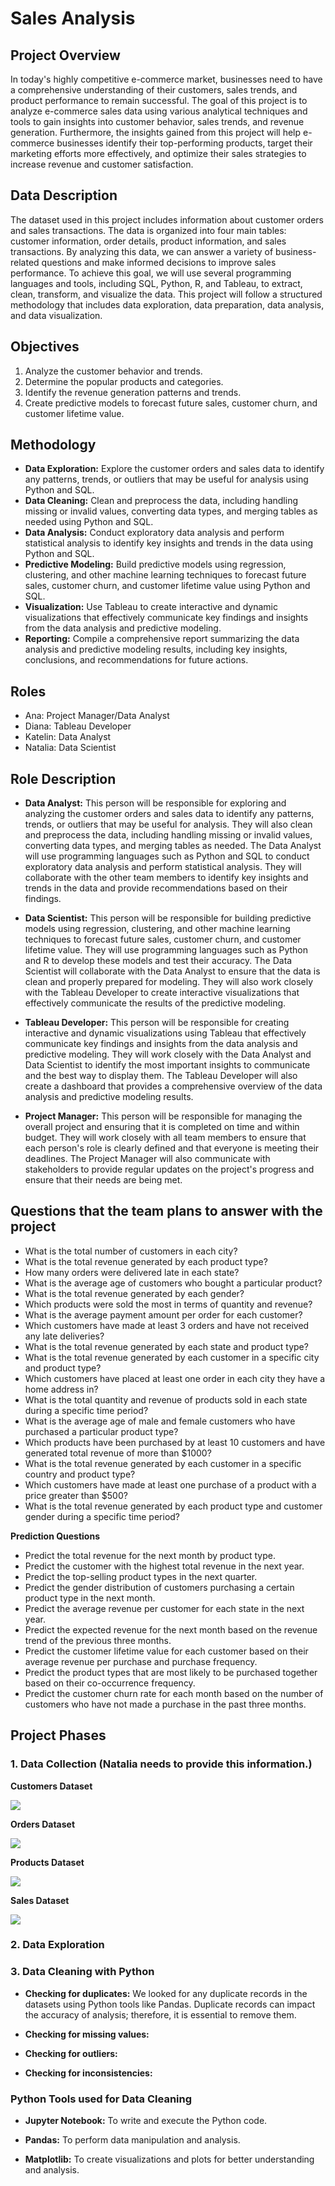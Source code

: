# Sales Analysis

## Project Overview

In today's highly competitive e-commerce market, businesses need to have a comprehensive understanding of their customers, sales trends, and product performance to remain successful. The goal of this project is to analyze e-commerce sales data using various analytical techniques and tools to gain insights into customer behavior, sales trends, and revenue generation. Furthermore, the insights gained from this project will help e-commerce businesses identify their top-performing products, target their marketing efforts more effectively, and optimize their sales strategies to increase revenue and customer satisfaction.

## Data Description

The dataset used in this project includes information about customer orders and sales transactions. The data is organized into four main tables: customer information, order details, product information, and sales transactions. By analyzing this data, we can answer a variety of business-related questions and make informed decisions to improve sales performance. To achieve this goal, we will use several programming languages and tools, including SQL, Python, R, and Tableau, to extract, clean, transform, and visualize the data. This project will follow a structured methodology that includes data exploration, data preparation, data analysis, and data visualization.

## Objectives

1. Analyze the customer behavior and trends.
2. Determine the popular products and categories.
3. Identify the revenue generation patterns and trends.
4. Create predictive models to forecast future sales, customer churn, and customer lifetime value.

## Methodology

- **Data Exploration:** Explore the customer orders and sales data to identify any patterns, trends, or outliers that may be useful for analysis using Python and SQL.
- **Data Cleaning:** Clean and preprocess the data, including handling missing or invalid values, converting data types, and merging tables as needed using Python and SQL.
- **Data Analysis:** Conduct exploratory data analysis and perform statistical analysis to identify key insights and trends in the data using Python and SQL.
- **Predictive Modeling:** Build predictive models using regression, clustering, and other machine learning techniques to forecast future sales, customer churn, and customer lifetime value using Python and SQL.
- **Visualization:** Use Tableau to create interactive and dynamic visualizations that effectively communicate key findings and insights from the data analysis and predictive modeling.
- **Reporting:** Compile a comprehensive report summarizing the data analysis and predictive modeling results, including key insights, conclusions, and recommendations for future actions.

## Roles

- Ana: Project Manager/Data Analyst 
- Diana: Tableau Developer
- Katelin: Data Analyst
- Natalia: Data Scientist

## Role Description 

- **Data Analyst:** This person will be responsible for exploring and analyzing the customer orders and sales data to identify any patterns, trends, or outliers that may be useful for analysis. They will also clean and preprocess the data, including handling missing or invalid values, converting data types, and merging tables as needed. The Data Analyst will use programming languages such as Python and SQL to conduct exploratory data analysis and perform statistical analysis. They will collaborate with the other team members to identify key insights and trends in the data and provide recommendations based on their findings.

- **Data Scientist:** This person will be responsible for building predictive models using regression, clustering, and other machine learning techniques to forecast future sales, customer churn, and customer lifetime value. They will use programming languages such as Python and R to develop these models and test their accuracy. The Data Scientist will collaborate with the Data Analyst to ensure that the data is clean and properly prepared for modeling. They will also work closely with the Tableau Developer to create interactive visualizations that effectively communicate the results of the predictive modeling.

- **Tableau Developer:** This person will be responsible for creating interactive and dynamic visualizations using Tableau that effectively communicate key findings and insights from the data analysis and predictive modeling. They will work closely with the Data Analyst and Data Scientist to identify the most important insights to communicate and the best way to display them. The Tableau Developer will also create a dashboard that provides a comprehensive overview of the data analysis and predictive modeling results.

- **Project Manager:** This person will be responsible for managing the overall project and ensuring that it is completed on time and within budget. They will work closely with all team members to ensure that each person's role is clearly defined and that everyone is meeting their deadlines. The Project Manager will also communicate with stakeholders to provide regular updates on the project's progress and ensure that their needs are being met.

## Questions that the team plans to answer with the project 

- What is the total number of customers in each city?
- What is the total revenue generated by each product type?
- How many orders were delivered late in each state?
- What is the average age of customers who bought a particular product?
- What is the total revenue generated by each gender?
- Which products were sold the most in terms of quantity and revenue?
- What is the average payment amount per order for each customer?
- Which customers have made at least 3 orders and have not received any late deliveries?
- What is the total revenue generated by each state and product type?
- What is the total revenue generated by each customer in a specific city and product type?
- Which customers have placed at least one order in each city they have a home address in?
- What is the total quantity and revenue of products sold in each state during a specific time period?
- What is the average age of male and female customers who have purchased a particular product type?
- Which products have been purchased by at least 10 customers and have generated total revenue of more than $1000?
- What is the total revenue generated by each customer in a specific country and product type?
- Which customers have made at least one purchase of a product with a price greater than $500?
- What is the total revenue generated by each product type and customer gender during a specific time period?

**Prediction Questions**

- Predict the total revenue for the next month by product type.
- Predict the customer with the highest total revenue in the next year.
- Predict the top-selling product types in the next quarter.
- Predict the gender distribution of customers purchasing a certain product type in the next month.
- Predict the average revenue per customer for each state in the next year.
- Predict the expected revenue for the next month based on the revenue trend of the previous three months.
- Predict the customer lifetime value for each customer based on their average revenue per purchase and purchase frequency.
- Predict the product types that are most likely to be purchased together based on their co-occurrence frequency.
- Predict the customer churn rate for each month based on the number of customers who have not made a purchase in the past three months.

## Project Phases

### 1. Data Collection (Natalia needs to provide this information.)

**Customers Dataset**

![](Resources/customers_table.png)

**Orders Dataset**

![](Resources/orders_table.png)

**Products Dataset**

![](Resources/products_table.png)

**Sales Dataset**

![](Resources/sales_table.png)

### 2. Data Exploration

### 3. Data Cleaning with Python 

- **Checking for duplicates:** We looked for any duplicate records in the datasets using Python tools like Pandas. Duplicate records can impact the accuracy of analysis; therefore, it is  essential to remove them.

- **Checking for missing values:**

- **Checking for outliers:** 

- **Checking for inconsistencies:** 

### Python Tools used for Data Cleaning

- **Jupyter Notebook:** To write and execute the Python code.

- **Pandas:** To perform data manipulation and analysis.

- **Matplotlib:** To create visualizations and plots for better understanding and analysis.
